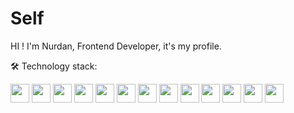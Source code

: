 # Self
HI ! I'm Nurdan, Frontend Developer, it's my profile.

🛠️ Technology stack:
<p align="left">
  <img src="[https://img.shields.io/badge/logo-javascript-blue?logo=javascript](https://shields.io/badge/JavaScript-F7DF1E?logo=JavaScript&logoColor=000&style=flat-square)" height="30" />
  <img src="https://img.shields.io/badge/-FastAPI-009688?style=flat&logo=fastapi&logoColor=white" height="30" />
  <img src="https://img.shields.io/badge/-PostgreSQL-336791?style=flat&logo=postgresql&logoColor=white" height="30" />
  <img src="https://img.shields.io/badge/-SQLite-003B57?style=flat&logo=sqlite&logoColor=white" height="30" />
  <img src="https://img.shields.io/badge/-Pydantic-2D3748?style=flat&logo=pydantic&logoColor=white" height="30" />
  <img src="https://img.shields.io/badge/-SQLAlchemy-FCA121?style=flat&logo=sqlalchemy&logoColor=white" height="30" />
  <img src="https://img.shields.io/badge/-Redis-D82C20?style=flat&logo=Redis&logoColor=white" height="30" />
  <img src="https://img.shields.io/badge/-Celery-37814A?style=flat&logo=Celery&logoColor=white" height="30" />
  <img src="https://img.shields.io/badge/-Git-F05032?style=flat&logo=git&logoColor=white" height="30" />
  <img src="https://img.shields.io/badge/-TelegramAPI-2CA5E0?style=flat&logo=Telegram&logoColor=white" height="30" />  
  <img src="https://img.shields.io/badge/-HTML5-E34F26?style=flat&logo=html5&logoColor=white" height="30" />
  <img src="https://img.shields.io/badge/-CSS3-1572B6?style=flat&logo=css3&logoColor=white" height="30" />
  <img src="https://img.shields.io/badge/-Bootstrap-7952B3?style=flat&logo=bootstrap&logoColor=white" height="30" />
</p>

